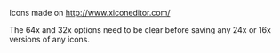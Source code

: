 Icons made on http://www.xiconeditor.com/

The 64x and 32x options need to be clear before saving any 24x or 16x versions of any icons.